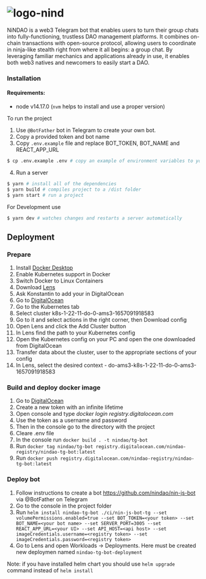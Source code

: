 # ![logo-nind](https://user-images.githubusercontent.com/68554315/164183654-b8324475-0db9-429e-8bfe-51080e54cec1.svg)

NiNDAO is a web3 Telegram bot that enables users to turn their group chats into fully-functioning, trustless DAO management platforms. It combines on-chain transactions with open-source protocol, allowing users to coordinate in ninja-like stealth right from where it all begins: a group chat. By leveraging familiar mechanics and applications already in use, it enables both web3 natives and newcomers to easily start a DAO. 

### Installation

#### Requirements:

- node v14.17.0 (`nvm` helps to install and use a proper version)

To run the project
1. Use `@BotFather` bot in Telegram to create your own bot. 
2. Copy a provided token and bot name
3. Copy `.env.example` file and replace BOT_TOKEN, BOT_NAME and REACT_APP_URL
```bash
$ cp .env.example .env # copy an example of environment variables to your local file
```
4. Run a server
```bash
$ yarn # install all of the dependencies
$ yarn build # compiles project to a /dist folder
$ yarn start # run a project 
```

For Development use

```bash
$ yarn dev # watches changes and restarts a server automatically
```

## Deployment

### Prepare
1. Install [Docker Desktop](https://docs.docker.com/desktop/install/windows-install/)
2. Enable Kubernetes support in Docker
3. Switch Docker to Linux Containers
4. Download [Lens](https://k8slens.dev/)
5. Ask Konstantin to add your in DigitalOcean
6. Go to [DigitalOcean](https://cloud.digitalocean.com/)
7. Go to the Kubernetes tab
8. Select cluster k8s-1-22-11-do-0-ams3-1657091918583
9. Go to it and select actions in the right corner, then Download config
10. Open Lens and click the Add Cluster button
11. In Lens find the path to your Kubernetes config
12. Open the Kubernetes config on your PC and open the one downloaded from DigitalOcean
13. Transfer data about the cluster, user to the appropriate sections of your config
14. In Lens, select the desired context - do-ams3-k8s-1-22-11-do-0-ams3-1657091918583

### Build and deploy docker image
1. Go to [DigitalOcean](https://cloud.digitalocean.com/account/api/tokens)
2. Create a new token with an infinite lifetime
3. Open console and type *docker login registry.digitalocean.com*
4. Use the token as a username and password
5. Then in the console go to the directory with the project
6. Cleare .env file
7. In the console run `docker build . -t nindao/tg-bot`
8. Run `docker tag nindao/tg-bot registry.digitalocean.com/nindao-registry/nindao-tg-bot:latest`
9. Run `docker push registry.digitalocean.com/nindao-registry/nindao-tg-bot:latest`

### Deploy bot
1. Follow instructions to create a bot https://github.com/nindao/nin-js-bot via @BotFather on Telegram
2. Go to the console in the project folder
3. Run `helm install nindao-tg-bot ./ci/nin-js-bot-tg --set volumePermissions.enabled=true --set BOT_TOKEN=<your token> --set BOT_NAME=<your bot name> --set SERVER_PORT=3005 --set REACT_APP_URL=<your UI> --set API_HOST=<api host> --set imageCredentials.username=<registry token> --set imageCredentials.password=<registry token>`
4. Go to Lens and open Workloads -> Deployments. Here must be created new deploymen named `nindao-tg-bot-deployment`  

Note: if you have installed helm chart you should use `helm upgrade` command instead of `helm install`